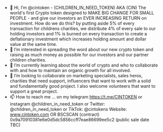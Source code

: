 - 👋 Hi, I’m @cintoken - (CHILDREN_IN_NEED_TOKEN) AKA (CIN)
The world's first Crypto token designed to MAKE BIG CHANGE FOR SMALL PEOPLE - and give our investors an EVER INCREASING RETURN on investment. How do we do this? by putting aside 5% of every transaction for childrens charities, we distribute 4% of every sale to our holding investors and 1% is burned on every transaction to create a deflationary investment which increases holding amount and dollar value at the same time. 
- 👀 I’m interested in spreading the word about our new crypto token and raising as much money as possible for our investors and our partner children charities. 
- 🌱 I’m currently learning about the world of crypto and who to collaborate with and how to maintain an organic growth for all involved.
- 💞️ I’m looking to collaborate on marketing specialists, sales heros, charities that need support, influencers that want to work with a solid and fundamentally good project. I also welcome volunteers that want to support a great project.
- 📫 How to reach me ... on my telegram https://t.me/CINTOKEN or instagram @children_in_need_token or Twitter: @children_in_need_token or TikTok: @cintokens Website: www.cintoken.com OR BSCSCAN (contract) 0x9a70910381e6e0d5dc5856ccff7eae86699ee5c2 (public sale date TBC)

<!---
cintoken/cintoken is a ✨ special ✨ repository because its `README.md` (this file) appears on your GitHub profile.
You can click the Preview link to take a look at your changes.
--->
